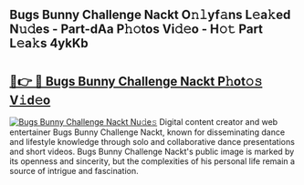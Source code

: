 ## Bugs Bunny Challenge Nackt O𝚗𝚕yf𝚊ns L𝚎a𝚔ed N𝚞𝚍es - Part-dAa P𝚑𝚘tos Vi𝚍𝚎o - H𝚘𝚝 Part L𝚎a𝚔s 4ykKb

# <h2><a href="http://kf989l.oniu.top/?m=Bugs+Bunny+Challenge+Nackt">🔗👉 🔴 Bugs Bunny Challenge Nackt P𝚑ot𝚘𝚜 V𝚒d𝚎o</a></h2>

[![Bugs Bunny Challenge Nackt Nu𝚍e𝚜](https://i.imgur.com/0qMVB7G.gif)](http://kf989l.oniu.top/?m=Bugs+Bunny+Challenge+Nackt)
Digital content creator and web entertainer Bugs Bunny Challenge Nackt, known for disseminating dance and lifestyle knowledge through solo and collaborative dance presentations and short videos. Bugs Bunny Challenge Nackt's public image is marked by its openness and sincerity, but the complexities of his personal life remain a source of intrigue and fascination.  
